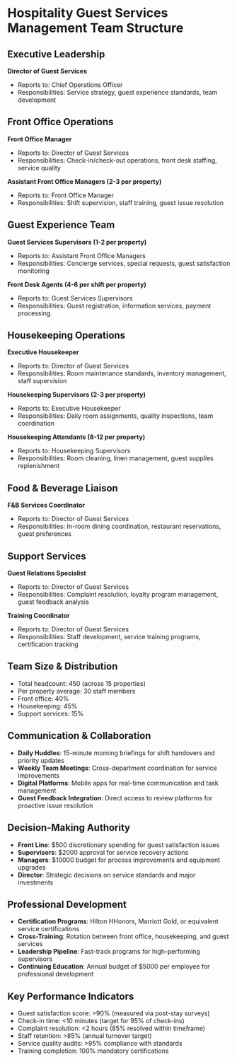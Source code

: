# Hospitality Guest Services Management Team Structure

## Executive Leadership
**Director of Guest Services**
- Reports to: Chief Operations Officer
- Responsibilities: Service strategy, guest experience standards, team development

## Front Office Operations
**Front Office Manager**
- Reports to: Director of Guest Services
- Responsibilities: Check-in/check-out operations, front desk staffing, service quality

**Assistant Front Office Managers (2-3 per property)**
- Reports to: Front Office Manager
- Responsibilities: Shift supervision, staff training, guest issue resolution

## Guest Experience Team
**Guest Services Supervisors (1-2 per property)**
- Reports to: Assistant Front Office Managers
- Responsibilities: Concierge services, special requests, guest satisfaction monitoring

**Front Desk Agents (4-6 per shift per property)**
- Reports to: Guest Services Supervisors
- Responsibilities: Guest registration, information services, payment processing

## Housekeeping Operations
**Executive Housekeeper**
- Reports to: Director of Guest Services
- Responsibilities: Room maintenance standards, inventory management, staff supervision

**Housekeeping Supervisors (2-3 per property)**
- Reports to: Executive Housekeeper
- Responsibilities: Daily room assignments, quality inspections, team coordination

**Housekeeping Attendants (8-12 per property)**
- Reports to: Housekeeping Supervisors
- Responsibilities: Room cleaning, linen management, guest supplies replenishment

## Food & Beverage Liaison
**F&B Services Coordinator**
- Reports to: Director of Guest Services
- Responsibilities: In-room dining coordination, restaurant reservations, guest preferences

## Support Services
**Guest Relations Specialist**
- Reports to: Director of Guest Services
- Responsibilities: Complaint resolution, loyalty program management, guest feedback analysis

**Training Coordinator**
- Reports to: Director of Guest Services
- Responsibilities: Staff development, service training programs, certification tracking

## Team Size & Distribution
- Total headcount: 450 (across 15 properties)
- Per property average: 30 staff members
- Front office: 40%
- Housekeeping: 45%
- Support services: 15%

## Communication & Collaboration
- **Daily Huddles**: 15-minute morning briefings for shift handovers and priority updates
- **Weekly Team Meetings**: Cross-department coordination for service improvements
- **Digital Platforms**: Mobile apps for real-time communication and task management
- **Guest Feedback Integration**: Direct access to review platforms for proactive issue resolution

## Decision-Making Authority
- **Front Line**: $500 discretionary spending for guest satisfaction issues
- **Supervisors**: $2000 approval for service recovery actions
- **Managers**: $10000 budget for process improvements and equipment upgrades
- **Director**: Strategic decisions on service standards and major investments

## Professional Development
- **Certification Programs**: Hilton HHonors, Marriott Gold, or equivalent service certifications
- **Cross-Training**: Rotation between front office, housekeeping, and guest services
- **Leadership Pipeline**: Fast-track programs for high-performing supervisors
- **Continuing Education**: Annual budget of $5000 per employee for professional development

## Key Performance Indicators
- Guest satisfaction score: >90% (measured via post-stay surveys)
- Check-in time: <10 minutes (target for 95% of check-ins)
- Complaint resolution: <2 hours (85% resolved within timeframe)
- Staff retention: >85% (annual turnover target)
- Service quality audits: >95% compliance with standards
- Training completion: 100% mandatory certifications
